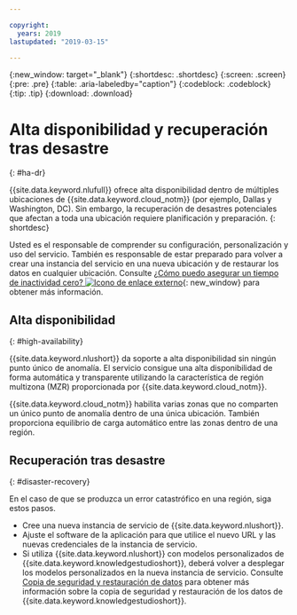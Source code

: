 ```yaml
---

copyright:
  years: 2019
lastupdated: "2019-03-15"

---
```


{:new_window: target="_blank"}
{:shortdesc: .shortdesc}
{:screen: .screen}
{:pre: .pre}
{:table: .aria-labeledby="caption"}
{:codeblock: .codeblock}
{:tip: .tip}
{:download: .download}

# Alta disponibilidad y recuperación tras desastre
{: #ha-dr}

{{site.data.keyword.nlufull}} ofrece alta disponibilidad dentro de múltiples ubicaciones de {{site.data.keyword.cloud_notm}} (por ejemplo, Dallas y Washington, DC). Sin embargo, la recuperación de desastres potenciales que afectan a toda una ubicación requiere planificación y preparación.
{: shortdesc}

Usted es el responsable de comprender su configuración, personalización y uso del servicio. También es responsable de estar preparado para volver a crear una instancia del servicio en una nueva ubicación y de restaurar los datos en cualquier ubicación. Consulte [¿Cómo puedo asegurar un tiempo de inactividad cero? ![Icono de enlace externo](../../icons/launch-glyph.svg "Icono de enlace externo")](/docs/overview?topic=overview-zero-downtime#zero-downtime){: new_window} para obtener más información.

## Alta disponibilidad
{: #high-availability}

{{site.data.keyword.nlushort}} da soporte a alta disponibilidad sin ningún punto único de anomalía. El servicio consigue una alta disponibilidad de forma automática y transparente utilizando la característica de región multizona (MZR) proporcionada por {{site.data.keyword.cloud_notm}}.

{{site.data.keyword.cloud_notm}} habilita varias zonas que no comparten un único punto de anomalía dentro de una única ubicación. También proporciona equilibrio de carga automático entre las zonas dentro de una región.

## Recuperación tras desastre
{: #disaster-recovery}

En el caso de que se produzca un error catastrófico en una región, siga estos pasos.

- Cree una nueva instancia de servicio de {{site.data.keyword.nlushort}}.
- Ajuste el software de la aplicación para que utilice el nuevo URL y las nuevas credenciales de la instancia de servicio.
- Si utiliza {{site.data.keyword.nlushort}} con modelos personalizados de {{site.data.keyword.knowledgestudioshort}}, deberá volver a desplegar los modelos personalizados en la nueva instancia de servicio. Consulte [Copia de seguridad y restauración de datos](/docs/services/watson-knowledge-studio?topic=watson-knowledge-studio-backup-restore#restoremodels) para obtener más información sobre la copia de seguridad y restauración de los datos de {{site.data.keyword.knowledgestudioshort}}. 
